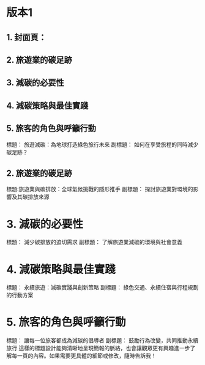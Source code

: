 # 版本1
## 1. 封面頁：
## 2. 旅遊業的碳足跡
## 3. 減碳的必要性
## 4. 減碳策略與最佳實踐
## 5. 旅客的角色與呼籲行動




標題： 旅遊減碳：為地球打造綠色旅行未來
副標題： 如何在享受旅程的同時減少碳足跡？
## 2. 旅遊業的碳足跡
標題:旅遊業與碳排放：全球氣候挑戰的隱形推手
副標題： 探討旅遊業對環境的影響及其碳排放來源
# 3. 減碳的必要性
標題： 減少碳排放的迫切需求
副標題： 了解旅遊業減碳的環境與社會意義
# 4. 減碳策略與最佳實踐
標題： 永續旅遊：減碳實踐與創新策略
副標題： 綠色交通、永續住宿與行程規劃的行動方案
# 5. 旅客的角色與呼籲行動
標題： 讓每一位旅客都成為減碳的倡導者
副標題： 鼓勵行為改變，共同推動永續旅行
這樣的標題設計能夠清晰地呈現簡報的脈絡，也會讓觀眾更有興趣進一步了解每一頁的內容。如果需要更具體的細節或修改，隨時告訴我！
